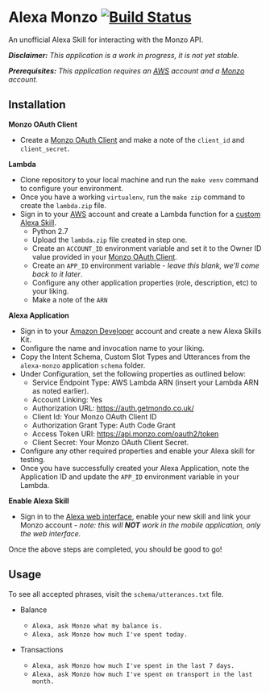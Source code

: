 # Alexa Monzo [![Build Status](https://travis-ci.org/danbondd/alexa-monzo.svg?branch=master)](https://travis-ci.org/danbondd/alexa-monzo)

An unofficial Alexa Skill for interacting with the Monzo API.

_**Disclaimer:** This application is a work in progress, it is not yet stable._

_**Prerequisites:** This application requires an [AWS](http://aws.amazon.com) account and a [Monzo](https://monzo.com) account._

## Installation

**Monzo OAuth Client**

- Create a [Monzo OAuth Client](https://developers.getmondo.co.uk/apps/home) and make a note of the `client_id` and `client_secret`.

**Lambda**
- Clone repository to your local machine and run the `make venv` command to configure your environment.
- Once you have a working `virtualenv`, run the `make zip` command to create the `lambda.zip` file.
- Sign in to your [AWS](https://aws.amazon.com) account and create a Lambda function for a [custom Alexa Skill](https://developer.amazon.com/public/solutions/alexa/alexa-skills-kit/docs/developing-an-alexa-skill-as-a-lambda-function).
    - Python 2.7
    - Upload the `lambda.zip` file created in step one.
    - Create an `ACCOUNT_ID` environment variable and set it to the Owner ID value provided in your [Monzo OAuth Client](https://developers.getmondo.co.uk/apps/home).
    - Create an `APP_ID` environment variable - _leave this blank, we'll come back to it later_.
    - Configure any other application properties (role, description, etc) to your liking.
    - Make a note of the `ARN`

**Alexa Application**

- Sign in to your [Amazon Developer](https://developer.amazon.com/) account and create a new Alexa Skills Kit.
- Configure the name and invocation name to your liking.
- Copy the Intent Schema, Custom Slot Types and Utterances from the `alexa-monzo` application `schema` folder.
- Under Configuration, set the following properties as outlined below:
    - Service Endpoint Type: AWS Lambda ARN (insert your Lambda ARN as noted earlier).
    - Account Linking: Yes
    - Authorization URL: https://auth.getmondo.co.uk/
    - Client Id: Your Monzo OAuth Client ID
    - Authorization Grant Type: Auth Code Grant
    - Access Token URI: https://api.monzo.com/oauth2/token
    - Client Secret: Your Monzo OAuth Client Secret.
- Configure any other required properties and enable your Alexa skill for testing.
- Once you have successfully created your Alexa Application, note the Application ID and update the `APP_ID` environment variable in your Lambda.

**Enable Alexa Skill**

- Sign in to the [Alexa web interface](http://alexa.amazon.co.uk/), enable your new skill and link your Monzo account - _note: this will **NOT** work in the mobile application, only the web interface._
 
Once the above steps are completed, you should be good to go!

## Usage

To see all accepted phrases, visit the `schema/utterances.txt` file.

- Balance
    - `Alexa, ask Monzo what my balance is.`
    - `Alexa, ask Monzo how much I've spent today.`

- Transactions
    - `Alexa, ask Monzo how much I've spent in the last 7 days.`
    - `Alexa, ask Monzo how much I've spent on transport in the last month.`
